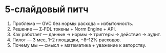 # 5‑слайдовый питч

1. Проблема — GVC без нормы расхода = избыточность.
2. Решение — Σ‑FDL токены + Norm Engine + API.
3. Как работает — данные → нормы → триггеры → действия → аудит.
4. Пилот — 3 мес, 1–2 площадки, −8–12% расходов.
5. Почему мы — смысл + математика + уважение к авторству.
